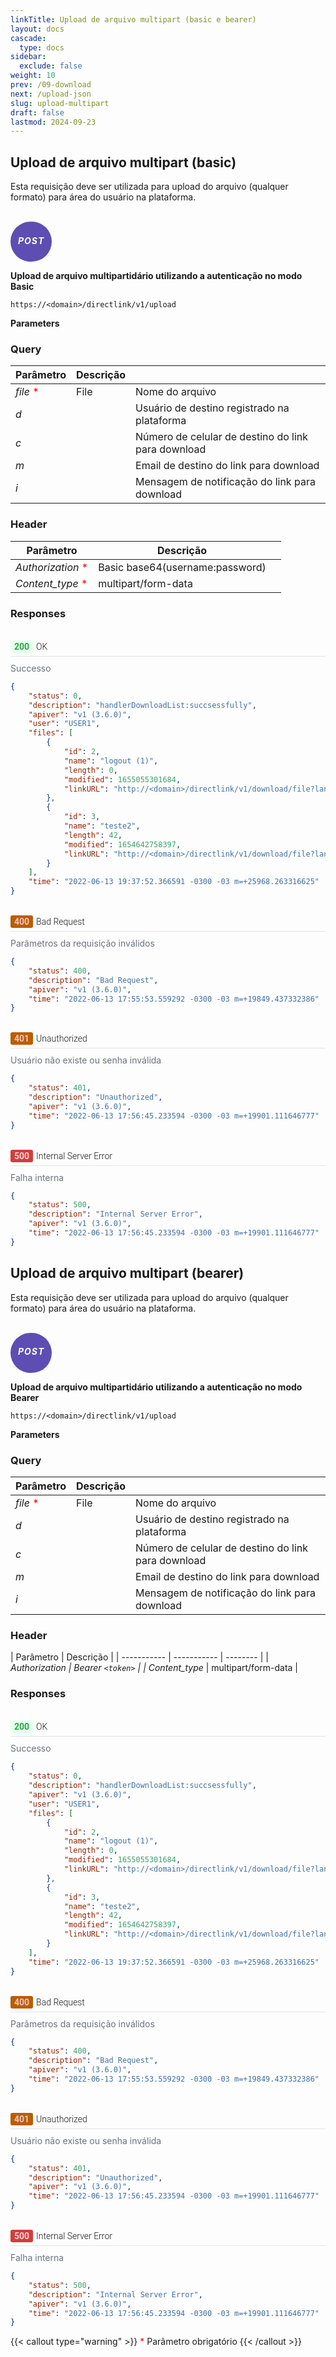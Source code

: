 ```yaml
---
linkTitle: Upload de arquivo multipart (basic e bearer)
layout: docs
cascade:
  type: docs
sidebar:
  exclude: false
weight: 10
prev: /09-download
next: /upload-json
slug: upload-multipart
draft: false
lastmod: 2024-09-23
---
```


## Upload de arquivo multipart (basic)

Esta requisição deve ser utilizada para upload do arquivo (qualquer formato) para área do usuário na plataforma.

<br>

<div style="
  background-color: #5E4DB2;
  border: none;
  border-radius: 60px;
  color: white;
  padding: 2px 12px;
  text-align: center;
  display: inline-block;
  letter-spacing: 1px;

">
<h5 style="color: white;">POST</h5>
</div>



**Upload de arquivo multipartidário utilizando a autenticação no modo Basic**

```
https://<domain>/directlink/v1/upload
```

**Parameters**

### Query

|   Parâmetro | Descrição | |
| ----------- | ----------- | -------- |
| *file* <span style="color:red;">*</span>  | File | Nome do arquivo |
| *d*  |  | Usuário de destino registrado na plataforma |
| *c*  |  | Número de celular de destino do link para download |
| *m*  |  | Email de destino do link para download |
| *i*  |  | Mensagem de notificação do link para download |


### Header

|    Parâmetro| Descrição  | |
| ----------- | ----------- | -------- |
| *Authorization* <span style="color:red;">*</span>  |  Basic base64(username:password) |
| *Content_type* <span style="color:red;">*</span>  |  multipart/form-data |

### Responses

<br>


<!-- CSS e HTML com os estilos de respostas -->
<link rel="preconnect" href="https://fonts.googleapis.com">
<link rel="preconnect" href="https://fonts.gstatic.com" crossorigin>
<link href="https://fonts.googleapis.com/css2?family=Roboto:ital,wght@0,100;0,300;0,400;0,500;0,700;0,900;1,100;1,300;1,400;1,500;1,700;1,900&display=swap" rel="stylesheet">

<style>
.response-status {
font-family: "Roboto", sans-serif;
font-weight: 300;
font-style: normal;
display: flex;
align-items: center;
margin-bottom: 10px;
border-bottom: 1px solid #e1e4e8;
padding-bottom: 5px;
}

.status-code-green {
display: inline-block;
background-color: #e6ffed; /* cor de fundo */
color: #27a745; /* cor do texto */
padding: 2px 6px;
border-radius: 3px;
font-weight: bold;
margin-right: 5px;
}

.status-code-orange {
display: inline-block;
background-color: #B95E04; /* cor de fundo */
color: #F7C1BD; /* cor do texto */
padding: 2px 6px;
border-radius: 3px;
font-weight: bold;
margin-right: 5px;
}

.status-code-red {
display: inline-block;
background-color: #D33D3D; /* cor de fundo */
color: #FCD4D4; /* cor do texto */
padding: 2px 6px;
border-radius: 3px;
font-weight: bold;
margin-right: 5px;
}

.response-message {
font-size: 14px;
color: #6a737d;  /* cor do texto cinza */
}
</style>

<!-- Status 200 -->
<div class="response-container">
  <div class="response-status">
          <span class="status-code-green">200</span> OK
  </div>
  <div class="response-message">Successo</div>


```json
{
    "status": 0,
    "description": "handlerDownloadList:succsessfully",
    "apiver": "v1 (3.6.0)",
    "user": "USER1",
    "files": [
        {
            "id": 2,
            "name": "logout (1)",
            "length": 0,
            "modified": 1655055301684,
            "linkURL": "http://<domain>/directlink/v1/download/file?lang=pt&k=3PrmsdgImuNTBfIvGQ8JmyqE3YSfTPk-KnoJi0LbT5xnMWLX7eYVboX_lT_M2cFElbCtRpwzRn0CzwUNNX50gFI-5iCGBn_n825LF37le_TJfMcvvLuEf0YXY8Gz4sJAEQ5JsGRmT3TxcK9q7FAUT30inBA7IDRlFbNfr_R94sdgRIWDUYnC_B5ArcHAeUM00ufuSdYz3Anao7JXuvjfJOMB9fKB_1EY_40qv7kN7ek75ncdVM_xYUwHzIfNRZ7mfTtdrVwmL_E7gQmHupyVuyp-_8BXiWDKIIk="
        },
        {
            "id": 3,
            "name": "teste2",
            "length": 42,
            "modified": 1654642758397,
            "linkURL": "http://<domain>/directlink/v1/download/file?lang=pt&k=Ry0-IX7xa8WyY48gguPLSYgGFSneJA7aMoEX_jgAy0om7hjBNpVb1br3VhG5I8B_RMU0UqBS71PlHpDd3tiiS2rJfaJDw7mn3AmFXW-AyQ0rXsB6O0hdMstETl2l9dximI8ua0FIB-26Do7lLX6yhS0dK2bInPdcfCbq4RR-Tf_17ofccsl2tqGA9taBmd1TovEuN9ZOHlwJdKWGoT8TJ57LF4FmD5eWHG-y1WVsY8lB-sZHoSzc1I5ptq4hco0AWsS5HGieLcIpwZulZSpzGjO6"
        }
    ],
    "time": "2022-06-13 19:37:52.366591 -0300 -03 m=+25968.263316625"
}
```
<br>

<!-- Status 400 -->

  <div class="response-status">
    <span class="status-code-orange">400</span> Bad Request
  </div>
  <div class="response-message">Parâmetros da requisição inválidos</div>

```json
{
    "status": 400,
    "description": "Bad Request",
    "apiver": "v1 (3.6.0)",
    "time": "2022-06-13 17:55:53.559292 -0300 -03 m=+19849.437332386"
}
```
<br>

<!-- Status 401 -->
<div class="response-status">
  <span class="status-code-orange">401</span> Unauthorized
</div>
<div class="response-message">
 Usuário não existe ou senha inválida
</div>

```json
{
    "status": 401,
    "description": "Unauthorized",
    "apiver": "v1 (3.6.0)",
    "time": "2022-06-13 17:56:45.233594 -0300 -03 m=+19901.111646777"
}
```
<br>

<!-- Status 500 -->
<div class="response-status">
  <span class="status-code-red">500</span> Internal Server Error
</div>
<div class="response-message">
    Falha interna
</div>

```json
{
    "status": 500,
    "description": "Internal Server Error",
    "apiver": "v1 (3.6.0)",
    "time": "2022-06-13 17:56:45.233594 -0300 -03 m=+19901.111646777"
}
```
</div>

## Upload de arquivo multipart (bearer)

Esta requisição deve ser utilizada para upload do arquivo (qualquer formato) para área do usuário na plataforma.

<br>

<div style="
  background-color: #5E4DB2;
  border: none;
  border-radius: 60px;
  color: white;
  padding: 2px 12px;
  text-align: center;
  display: inline-block;
  letter-spacing: 1px;

">
<h5 style="color: white;">POST</h5>
</div>


**Upload de arquivo multipartidário utilizando a autenticação no modo Bearer**

```
https://<domain>/directlink/v1/upload
```

**Parameters**

### Query

|   Parâmetro | Descrição  | |
| ----------- | ----------- | -------- |
| *file* <span style="color:red;">*</span>  | File | Nome do arquivo |
| *d*  |  | Usuário de destino registrado na plataforma |
| *c*  |  | Número de celular de destino do link para download |
| *m*  |  | Email de destino do link para download |
| *i*  |  | Mensagem de notificação do link para download |

### Header

|   Parâmetro | Descrição |
| ----------- | ----------- | -------- |
| *Authorization* <span style="color:red;">*</span>  |  Bearer `<token>` |
| *Content_type* <span style="color:red;">*</span>  |  multipart/form-data |


### Responses

<br>
<!-- CSS e HTML com os estilos de respostas -->
<link rel="preconnect" href="https://fonts.googleapis.com">
<link rel="preconnect" href="https://fonts.gstatic.com" crossorigin>
<link href="https://fonts.googleapis.com/css2?family=Roboto:ital,wght@0,100;0,300;0,400;0,500;0,700;0,900;1,100;1,300;1,400;1,500;1,700;1,900&display=swap" rel="stylesheet">

<style>
.response-status {
font-family: "Roboto", sans-serif;
font-weight: 300;
font-style: normal;
display: flex;
align-items: center;
margin-bottom: 10px;
border-bottom: 1px solid #e1e4e8;
padding-bottom: 5px;
}

.status-code-green {
display: inline-block;
background-color: #e6ffed; /* cor de fundo */
color: #27a745; /* cor do texto */
padding: 2px 6px;
border-radius: 3px;
font-weight: bold;
margin-right: 5px;
}

.status-code-orange {
display: inline-block;
background-color: #B95E04; /* cor de fundo */
color: #F7C1BD; /* cor do texto */
padding: 2px 6px;
border-radius: 3px;
font-weight: bold;
margin-right: 5px;
}

.status-code-red {
display: inline-block;
background-color: #D33D3D; /* cor de fundo */
color: #FCD4D4; /* cor do texto */
padding: 2px 6px;
border-radius: 3px;
font-weight: bold;
margin-right: 5px;
}

.response-message {
font-size: 14px;
color: #6a737d;  /* cor do texto cinza */
}
</style>

<!-- Status 200 -->
<div class="response-container">
  <div class="response-status">
          <span class="status-code-green">200 </span> OK
  </div>
  <div class="response-message">Successo</div>

```json
{
    "status": 0,
    "description": "handlerDownloadList:succsessfully",
    "apiver": "v1 (3.6.0)",
    "user": "USER1",
    "files": [
        {
            "id": 2,
            "name": "logout (1)",
            "length": 0,
            "modified": 1655055301684,
            "linkURL": "http://<domain>/directlink/v1/download/file?lang=pt&k=3PrmsdgImuNTBfIvGQ8JmyqE3YSfTPk-KnoJi0LbT5xnMWLX7eYVboX_lT_M2cFElbCtRpwzRn0CzwUNNX50gFI-5iCGBn_n825LF37le_TJfMcvvLuEf0YXY8Gz4sJAEQ5JsGRmT3TxcK9q7FAUT30inBA7IDRlFbNfr_R94sdgRIWDUYnC_B5ArcHAeUM00ufuSdYz3Anao7JXuvjfJOMB9fKB_1EY_40qv7kN7ek75ncdVM_xYUwHzIfNRZ7mfTtdrVwmL_E7gQmHupyVuyp-_8BXiWDKIIk="
        },
        {
            "id": 3,
            "name": "teste2",
            "length": 42,
            "modified": 1654642758397,
            "linkURL": "http://<domain>/directlink/v1/download/file?lang=pt&k=Ry0-IX7xa8WyY48gguPLSYgGFSneJA7aMoEX_jgAy0om7hjBNpVb1br3VhG5I8B_RMU0UqBS71PlHpDd3tiiS2rJfaJDw7mn3AmFXW-AyQ0rXsB6O0hdMstETl2l9dximI8ua0FIB-26Do7lLX6yhS0dK2bInPdcfCbq4RR-Tf_17ofccsl2tqGA9taBmd1TovEuN9ZOHlwJdKWGoT8TJ57LF4FmD5eWHG-y1WVsY8lB-sZHoSzc1I5ptq4hco0AWsS5HGieLcIpwZulZSpzGjO6"
        }
    ],
    "time": "2022-06-13 19:37:52.366591 -0300 -03 m=+25968.263316625"
}
```
<br>

<!-- Status 400 -->

  <div class="response-status">
    <span class="status-code-orange">400</span> Bad Request
  </div>
  <div class="response-message">Parâmetros da requisição inválidos</div>


```json
{
    "status": 400,
    "description": "Bad Request",
    "apiver": "v1 (3.6.0)",
    "time": "2022-06-13 17:55:53.559292 -0300 -03 m=+19849.437332386"
}
```

<br>

<!-- Status 401 -->
<div class="response-status">
  <span class="status-code-orange">401</span> Unauthorized
</div>
<div class="response-message">
 Usuário não existe ou senha inválida
</div>

```json
{
    "status": 401,
    "description": "Unauthorized",
    "apiver": "v1 (3.6.0)",
    "time": "2022-06-13 17:56:45.233594 -0300 -03 m=+19901.111646777"
}
```
<br>

<!-- Status 500 -->
<div class="response-status">
  <span class="status-code-red">500</span> Internal Server Error
</div>
<div class="response-message">
    Falha interna
</div>

```json
{
    "status": 500,
    "description": "Internal Server Error",
    "apiver": "v1 (3.6.0)",
    "time": "2022-06-13 17:56:45.233594 -0300 -03 m=+19901.111646777"
}
```
</div>

{{< callout type="warning" >}}
<span style="color:red;">*</span> Parâmetro obrigatório
{{< /callout >}}